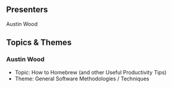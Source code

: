 ## Presenters

Austin Wood

## Topics & Themes

### Austin Wood

* Topic: How to Homebrew (and other Useful Productivity Tips)
* Theme: General Software Methodologies / Techniques
